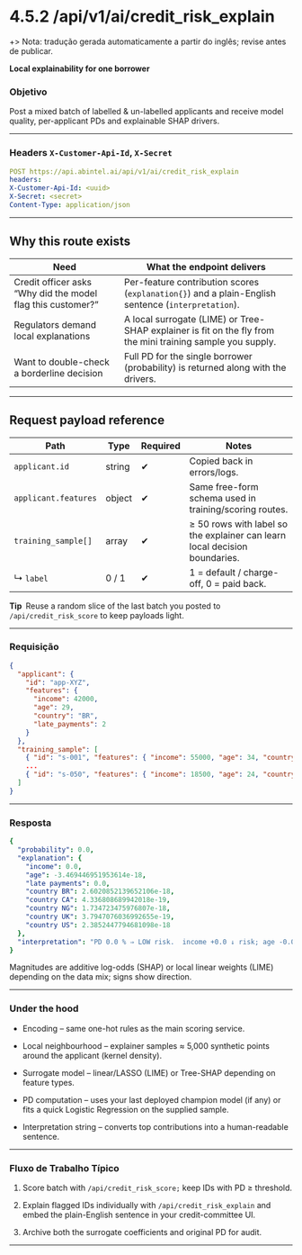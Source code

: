 # 4.5.2 /api/v1/ai/credit_risk_explain
+> Nota: tradução gerada automaticamente a partir do inglês; revise antes de publicar.


**Local explainability for one borrower**

### Objetivo
Post a mixed batch of labelled & un-labelled applicants and receive model quality, per-applicant PDs and explainable SHAP drivers.

---

### Headers `X-Customer-Api-Id`, `X-Secret`

```yml
POST https://api.abintel.ai/api/v1/ai/credit_risk_explain
headers:
X-Customer-Api-Id: <uuid>
X-Secret: <secret>
Content-Type: application/json
```


---

## Why this route exists

| **Need**                                                    | **What the endpoint delivers**                                                                              |
|------------------------------------------------------------ |------------------------------------------------------------------------------------------------------------ |
| Credit officer asks “Why did the model flag this customer?” | Per-feature contribution scores (`explanation{}`) and a plain-English sentence (`interpretation`).          |
| Regulators demand local explanations                        | A local surrogate (LIME) or Tree-SHAP explainer is fit on the fly from the mini training sample you supply. |
| Want to double-check a borderline decision                  | Full PD for the single borrower (probability) is returned along with the drivers.                           |

---

## Request payload reference

| **Path**                  | **Type**       | **Required** | **Notes**                                                                 |
|---------------------------|----------------|--------------|---------------------------------------------------------------------------|
| `applicant.id`            | string         | ✔︎           | Copied back in errors/logs.                                               |
| `applicant.features`      | object         | ✔︎           | Same free-form schema used in training/scoring routes.                    |
| `training_sample[]`       | array          | ✔︎           | ≥ 50 rows with label so the explainer can learn local decision boundaries.|
| ↳ `label`                 | 0 / 1          | ✔︎           | 1 = default / charge-off, 0 = paid back.                                  |

 **Tip** Reuse a random slice of the last batch you posted to `/api/credit_risk_score` to keep payloads light.

---

### Requisição

```json
{
  "applicant": {
    "id": "app-XYZ",
    "features": {
      "income": 42000,
      "age": 29,
      "country": "BR",
      "late_payments": 2
    }
  },
  "training_sample": [
    { "id": "s-001", "features": { "income": 55000, "age": 34, "country": "BR", "late_payments": 0 }, "label": 0 },
    ...
    { "id": "s-050", "features": { "income": 18500, "age": 24, "country": "BR", "late_payments": 8 }, "label": 1 }
  ]
}
```

---

### Resposta

```yml
{
  "probability": 0.0,
  "explanation": {
    "income": 0.0,
    "age": -3.469446951953614e-18,
    "late payments": 0.0,
    "country BR": 2.6020852139652106e-18,
    "country CA": 4.336808689942018e-19,
    "country NG": 1.734723475976807e-18,
    "country UK": 3.7947076036992655e-19,
    "country US": 2.3852447794681098e-18
  },
  "interpretation": "PD 0.0 % ⇒ LOW risk.  income +0.0 ↓ risk; age -0.0 ↓ risk; late payments +0.0 ↓ risk; country BR +0.0 ↑ risk; country CA +0.0 ↑ risk; country NG +0.0 ↑ risk; country UK +0.0 ↑ risk; country US +0.0 ↑ risk"
}
```

Magnitudes are additive log-odds (SHAP) or local linear weights (LIME) depending on the data mix; signs show direction.

---

### Under the hood

* Encoding – same one-hot rules as the main scoring service.

* Local neighbourhood – explainer samples ≈ 5,000 synthetic points around the applicant (kernel density).

* Surrogate model – linear/LASSO (LIME) or Tree-SHAP depending on feature types.

* PD computation – uses your last deployed champion model (if any) or fits a quick Logistic Regression on the supplied sample.

* Interpretation string – converts top contributions into a human-readable sentence.

---

### Fluxo de Trabalho Típico

1. Score batch with `/api/credit_risk_score;` keep IDs with PD ≥ threshold.

2. Explain flagged IDs individually with `/api/credit_risk_explain` and embed the plain-English sentence in your credit-committee UI.

3. Archive both the surrogate coefficients and original PD for audit.

---

